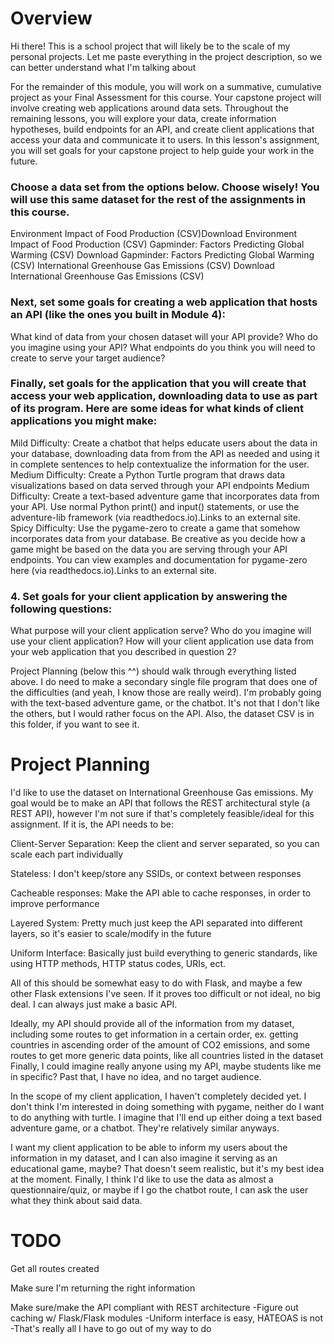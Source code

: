 # Overview
Hi there! This is a school project that will likely be to the scale of my personal projects. Let me paste everything in the project description, so we can better understand what I'm talking about


For the remainder of this module, you will work on a summative, cumulative project as your Final Assessment for this course. Your capstone project will involve creating web applications around data sets. Throughout the remaining lessons, you will explore your data, create information hypotheses, build endpoints for an API, and create client applications that access your data and communicate it to users. In this lesson's assignment, you will set goals for your capstone project to help guide your work in the future.

### Choose a data set from the options below. Choose wisely! You will use this same dataset for the rest of the assignments in this course.

Environment Impact of Food Production (CSV)Download Environment Impact of Food Production (CSV)
Gapminder: Factors Predicting Global Warming (CSV) Download Gapminder: Factors Predicting Global Warming (CSV) 
International Greenhouse Gas Emissions (CSV) Download International Greenhouse Gas Emissions (CSV) 

### Next, set some goals for creating a web application that hosts an API (like the ones you built in Module 4):

What kind of data from your chosen dataset will your API provide?
Who do you imagine using your API?
What endpoints do you think you will need to create to serve your target audience?

### Finally, set goals for the application that you will create that access your web application, downloading data to use as part of its program. Here are some ideas for what kinds of client applications you might make:

Mild Difficulty: Create a chatbot that helps educate users about the data in your database, downloading data from from the API as needed and using it in complete sentences to help contextualize the information for the user.
Medium Difficulty: Create a Python Turtle program that draws data visualizations based on data served through your API endpoints
Medium Difficulty: Create a text-based adventure game that incorporates data from your API. Use normal Python print() and input() statements, or use the adventure-lib framework (via readthedocs.io).Links to an external site.
Spicy Difficulty: Use the pygame-zero to create a game that somehow incorporates data from your database. Be creative as you decide how a game might be based on the data you are serving through your API endpoints. You can view examples and documentation for pygame-zero here (via readthedocs.io).Links to an external site.

### 4. Set goals for your client application by answering the following questions:

What purpose will your client application serve?
Who do you imagine will use your client application?
How will your client application use data from your web application that you described in question 2?


Project Planning (below this ^^) should walk through everything listed above. I do need to make a secondary single file program that does one of the difficulties (and yeah, I know those are really weird). I'm probably going with the text-based adventure game, or the chatbot. It's not that I don't like the others, but I would rather focus on the API. Also, the dataset CSV is in this folder, if you want to see it.

# Project Planning
I'd like to use the dataset on International Greenhouse Gas emissions. My goal would be to make an API that follows the REST architectural style (a REST API), however I'm not sure if that's completely feasible/ideal for this assignment. If it is, the API needs to be:


Client-Server Separation: Keep the client and server separated, so you can scale each part individually

Stateless: I don't keep/store any SSIDs, or context between responses

Cacheable responses: Make the API able to cache responses, in order to improve performance

Layered System: Pretty much just keep the API separated into different layers, so it's easier to scale/modify in the future

Uniform Interface: Basically just build everything to generic standards, like using HTTP methods, HTTP status codes, URIs, ect.

 
All of this should be somewhat easy to do with Flask, and maybe a few other Flask extensions I've seen. If it proves too difficult or not ideal, no big deal. I can always just make a basic API.

Ideally, my API should provide all of the information from my dataset, including some routes to get information in a certain order, ex. getting countries in ascending order of the amount of CO2 emissions, and some routes to get more generic data points, like all countries listed in the dataset Finally, I could imagine really anyone using my API, maybe students like me in specific? Past that, I have no idea, and no target audience. 

In the scope of my client application, I haven't completely decided yet. I don't think I'm interested in doing something with pygame, neither do I want to do anything with turtle. I imagine that I'll end up either doing a text based adventure game, or a chatbot. They're relatively similar anyways.

I want my client application to be able to inform my users about the information in my dataset, and I can also imagine it serving as an educational game, maybe? That doesn't seem realistic, but it's my best idea at the moment. Finally, I think I'd like to use the data as almost a questionnaire/quiz, or maybe if I go the chatbot route, I can ask the user what they think about said data.

# TODO
Get all routes created

Make sure I'm returning the right information

Make sure/make the API compliant with REST architecture
-Figure out caching w/ Flask/Flask modules
-Uniform interface is easy, HATEOAS is not
-That's really all I have to go out of my way to do
 